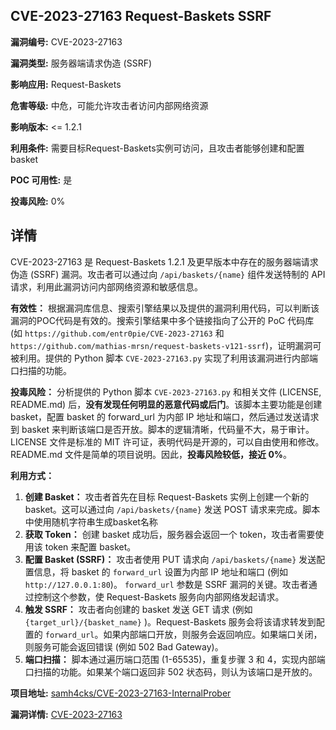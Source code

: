 ## CVE-2023-27163 Request-Baskets SSRF

**漏洞编号:** CVE-2023-27163

**漏洞类型:** 服务器端请求伪造 (SSRF)

**影响应用:** Request-Baskets

**危害等级:** 中危，可能允许攻击者访问内部网络资源

**影响版本:** <= 1.2.1

**利用条件:** 需要目标Request-Baskets实例可访问，且攻击者能够创建和配置basket

**POC 可用性:** 是

**投毒风险:** 0%

## 详情

CVE-2023-27163 是 Request-Baskets 1.2.1 及更早版本中存在的服务器端请求伪造 (SSRF) 漏洞。攻击者可以通过向 `/api/baskets/{name}` 组件发送特制的 API 请求，利用此漏洞访问内部网络资源和敏感信息。

**有效性：**
根据漏洞库信息、搜索引擎结果以及提供的漏洞利用代码，可以判断该漏洞的POC代码是有效的。搜索引擎结果中多个链接指向了公开的 PoC 代码库 (如 `https://github.com/entr0pie/CVE-2023-27163` 和 `https://github.com/mathias-mrsn/request-baskets-v121-ssrf`)，证明漏洞可被利用。提供的 Python 脚本 `CVE-2023-27163.py` 实现了利用该漏洞进行内部端口扫描的功能。

**投毒风险：**
分析提供的 Python 脚本 `CVE-2023-27163.py` 和相关文件 (LICENSE, README.md) 后，**没有发现任何明显的恶意代码或后门**。该脚本主要功能是创建 basket，配置 basket 的 forward_url 为内部 IP 地址和端口，然后通过发送请求到 basket 来判断该端口是否开放。脚本的逻辑清晰，代码量不大，易于审计。LICENSE 文件是标准的 MIT 许可证，表明代码是开源的，可以自由使用和修改。README.md 文件是简单的项目说明。因此，**投毒风险较低，接近 0%**。

**利用方式：**
1.  **创建 Basket：** 攻击者首先在目标 Request-Baskets 实例上创建一个新的 basket。这可以通过向 `/api/baskets/{name}` 发送 POST 请求来完成。脚本中使用随机字符串生成basket名称
2.  **获取 Token：** 创建 basket 成功后，服务器会返回一个 token，攻击者需要使用该 token 来配置 basket。
3.  **配置 Basket (SSRF)：** 攻击者使用 PUT 请求向 `/api/baskets/{name}` 发送配置信息，将 basket 的 `forward_url` 设置为内部 IP 地址和端口 (例如 `http://127.0.0.1:80`)。 `forward_url` 参数是 SSRF 漏洞的关键。攻击者通过控制这个参数，使 Request-Baskets 服务向内部网络发起请求。
4.  **触发 SSRF：** 攻击者向创建的 basket 发送 GET 请求 (例如 `{target_url}/{basket_name}` )。Request-Baskets 服务会将该请求转发到配置的 `forward_url`。如果内部端口开放，则服务会返回响应。如果端口关闭，则服务可能会返回错误 (例如 502 Bad Gateway)。
5.  **端口扫描：** 脚本通过遍历端口范围 (1-65535)，重复步骤 3 和 4，实现内部端口扫描的功能。如果某个端口返回非 502 状态码，则认为该端口是开放的。

**项目地址:** [samh4cks/CVE-2023-27163-InternalProber](https://github.com/samh4cks/CVE-2023-27163-InternalProber)

**漏洞详情:** [CVE-2023-27163](https://nvd.nist.gov/vuln/detail/CVE-2023-27163)